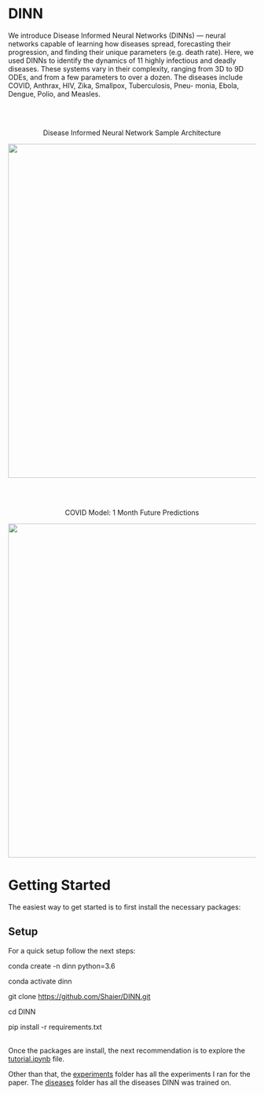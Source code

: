 # DINN
We introduce Disease Informed Neural Networks (DINNs) — neural networks capable of learning how diseases spread, forecasting their progression, and finding their unique parameters (e.g. death rate). Here, we used DINNs to identify the dynamics of 11 highly infectious and deadly diseases. These systems vary in their complexity, ranging from 3D to 9D ODEs, and from a few parameters to over a dozen. The diseases include COVID, Anthrax, HIV, Zika, Smallpox, Tuberculosis, Pneu- monia, Ebola, Dengue, Polio, and Measles.

<br/><br/>

<p align="center">
   Disease Informed Neural Network Sample Architecture</span>
</p>

<div align="center">
<!--    <br/><br/> -->
  <img src="https://github.com/Shaier/DINN/blob/master/DINN_Sample_Architecture.png" width="680" /> 
<!--   <br/><br/> -->
</div>

<br/><br/>

<p align="center">
   COVID Model: 1 Month Future Predictions </span>
</p>

<div align="center">
<!--    <br/><br/> -->
  <img src="https://github.com/Shaier/DINN/blob/master/Experiments/real_data/covid_real_data_cumulative_cases.jpg" width="680" /> 
<!--   <br/><br/> -->
</div>

# Getting Started
The easiest way to get started is to first install the necessary packages:

## Setup
For a quick setup follow the next steps:

conda create -n dinn python=3.6

conda activate dinn

git clone https://github.com/Shaier/DINN.git

cd DINN

pip install -r requirements.txt
<br/><br/>


Once the packages are install, the next recommendation is to explore the [tutorial.ipynb](tutorial.ipynb) file.

Other than that, the [experiments](https://github.com/Shaier/DINN/tree/master/Experiments) folder has all the experiments I ran for the paper.
The [diseases](https://github.com/Shaier/DINN/tree/master/Diseases) folder has all the diseases DINN was trained on.
